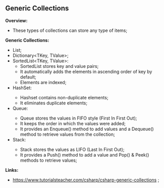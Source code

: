 ## Generic Collections

**Overview:**

- These types of collections can store any type of items;

**Generic Collections:**

- List<T>;
- Dictionary<TKey, TValue>;
- SortedList<TKey, TValue>:
  - SortedList stores key and value pairs;
  - It automatically adds the elements in ascending order of key by default;
  - Elements are indexed;
- HashSet<T>:
  - Hashset<T> contains non-duplicate elements;
  - It eliminates duplicate elements;
- Queue<T>:
  - Queue<T> stores the values in FIFO style (First In First Out);
  - It keeps the order in which the values were added;
  - It provides an Enqueue() method to add values and a Dequeue() method to retrieve values from the collection;
- Stack<T>:
  - Stack<T> stores the values as LIFO (Last In First Out);
  - It provides a Push() method to add a value and Pop() & Peek() methods to retrieve values;

**Links:**

- https://www.tutorialsteacher.com/csharp/csharp-generic-collections ;
